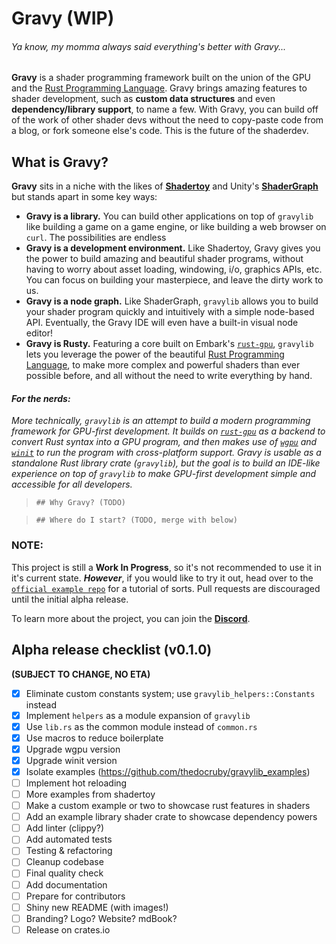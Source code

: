 # Gravy (WIP)

###### _Ya know, my momma always said everything's better with Gravy..._

**Gravy** is a shader programming framework built on the union of the GPU and the [Rust Programming Language](https://www.rust-lang.org/). Gravy brings amazing features to shader development, such as **custom data structures** and even **dependency/library support**, to name a few. With Gravy, you can build off of the work of other shader devs without the need to copy-paste code from a blog, or fork someone else's code. This is the future of the shaderdev.

## What is Gravy?

**Gravy** sits in a niche with the likes of [**Shadertoy**](https://www.shadertoy.com/) and Unity's [**ShaderGraph**](https://unity.com/features/shader-graph) but stands apart in some key ways:

- **Gravy is a library.** You can build other applications on top of `gravylib` like building a game on a game engine, or like building a web browser on `curl`. The possibilities are endless
- **Gravy is a development environment.** Like Shadertoy, Gravy gives you the power to build amazing and beautiful shader programs, without having to worry about asset loading, windowing, i/o, graphics APIs, etc. You can focus on building your masterpiece, and leave the dirty work to us.
- **Gravy is a node graph.** Like ShaderGraph, `gravylib` allows you to build your shader program quickly and intuitively with a simple node-based API. Eventually, the Gravy IDE will even have a built-in visual node editor!
- **Gravy is Rusty.** Featuring a core built on Embark's [`rust-gpu`](https://github.com/EmbarkStudios/rust-gpu), `gravylib` lets you leverage the power of the beautiful [Rust Programming Language](https://www.rust-lang.org/), to make more complex and powerful shaders than ever possible before, and all without the need to write everything by hand.


#### *For the nerds:*

*More technically, `gravylib` is an attempt to build a modern programming framework for GPU-first development. It builds on [`rust-gpu`](https://github.com/EmbarkStudios/rust-gpu) as a backend to convert Rust syntax into a GPU program, and then makes use of [`wgpu`](https://github.com/gfx-rs/wgpu) and [`winit`](https://github.com/rust-windowing/winit) to run the program with cross-platform support. Gravy is usable as a standalone Rust library crate (`gravylib`), but the goal is to build an IDE-like experience on top of `gravylib` to make GPU-first development simple and accessible for all developers.*

> `## Why Gravy? (TODO)`

> `## Where do I start? (TODO, merge with below)`

### NOTE:
This project is still a **Work In Progress**, so it's not recommended to use it in it's current state.
**_However_**, if you would like to try it out, head over to the [`official example repo`](https://github.com/thedocruby/gravylib_examples) for a tutorial of sorts. Pull requests are discouraged until the initial alpha release.

To learn more about the project, you can join the [**Discord**](https://discord.gg/7cBw5KHe6q).

## Alpha release checklist (v0.1.0)
**(SUBJECT TO CHANGE, NO ETA)**

- [x] Eliminate custom constants system; use `gravylib_helpers::Constants` instead
- [x] Implement `helpers` as a module expansion of `gravylib`
- [x] Use `lib.rs` as the common module instead of `common.rs`
- [x] Use macros to reduce boilerplate
- [x] Upgrade wgpu version 
- [x] Upgrade winit version
- [x] Isolate examples (https://github.com/thedocruby/gravylib_examples)
- [ ] Implement hot reloading
- [ ] More examples from shadertoy
- [ ] Make a custom example or two to showcase rust features in shaders
- [ ] Add an example library shader crate to showcase dependency powers
- [ ] Add linter (clippy?)
- [ ] Add automated tests
- [ ] Testing & refactoring
- [ ] Cleanup codebase
- [ ] Final quality check
- [ ] Add documentation
- [ ] Prepare for contributors
- [ ] Shiny new README (with images!)
- [ ] Branding? Logo? Website? mdBook?
- [ ] Release on crates.io
